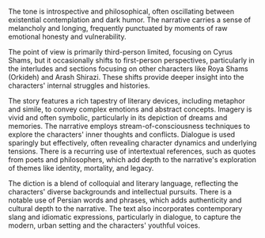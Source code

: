 <tone>The tone is introspective and philosophical, often oscillating between existential contemplation and dark humor. The narrative carries a sense of melancholy and longing, frequently punctuated by moments of raw emotional honesty and vulnerability.</tone>

<pov>The point of view is primarily third-person limited, focusing on Cyrus Shams, but it occasionally shifts to first-person perspectives, particularly in the interludes and sections focusing on other characters like Roya Shams (Orkideh) and Arash Shirazi. These shifts provide deeper insight into the characters' internal struggles and histories.</pov>

<litdev>The story features a rich tapestry of literary devices, including metaphor and simile, to convey complex emotions and abstract concepts. Imagery is vivid and often symbolic, particularly in its depiction of dreams and memories. The narrative employs stream-of-consciousness techniques to explore the characters' inner thoughts and conflicts. Dialogue is used sparingly but effectively, often revealing character dynamics and underlying tensions. There is a recurring use of intertextual references, such as quotes from poets and philosophers, which add depth to the narrative's exploration of themes like identity, mortality, and legacy.</litdev>

<lexchoice>The diction is a blend of colloquial and literary language, reflecting the characters' diverse backgrounds and intellectual pursuits. There is a notable use of Persian words and phrases, which adds authenticity and cultural depth to the narrative. The text also incorporates contemporary slang and idiomatic expressions, particularly in dialogue, to capture the modern, urban setting and the characters' youthful voices.</lexchoice>